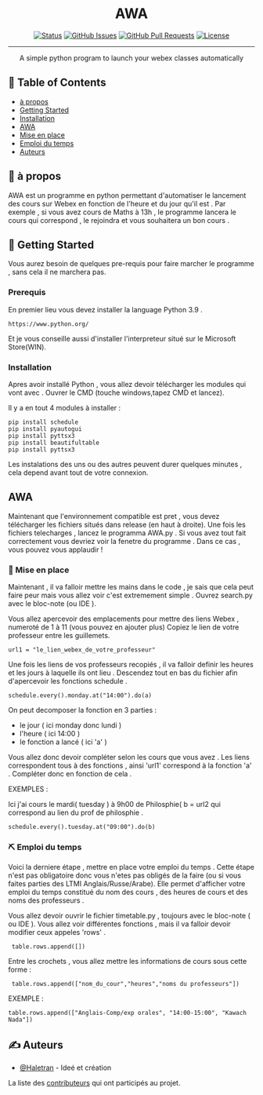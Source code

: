 
<h1 align="center">AWA</h3>

<div align="center">

[![Status](https://img.shields.io/badge/status-active-success.svg)]()
[![GitHub Issues](https://img.shields.io/github/issues/kylelobo/The-Documentation-Compendium.svg)](https://github.com/Haletran/Automate-webex-links/issues)
[![GitHub Pull Requests](https://img.shields.io/github/issues-pr/kylelobo/The-Documentation-Compendium.svg)](https://github.com/Haletran/Automate-webex-links/pulls)
[![License](https://img.shields.io/badge/license-MIT-blue.svg)](/LICENSE)

</div>

---

<p align="center"> A simple python program to launch your webex classes automatically
    <br> 
</p>

## 📝 Table of Contents

- [à propos](#about)
- [Getting Started](#getting_started)
- [Installation](#deployment)
- [AWA](#usage)
- [Mise en place](#config)
- [Emploi du temps ](#table)
- [Auteurs](#authors)

## 🧐 à propos <a name = "about"></a>

AWA est un programme en python permettant d'automatiser le lancement des cours sur Webex en fonction
de l'heure et du jour qu'il est . Par exemple , si vous avez cours de Maths à 13h , le programme lancera
le cours qui correspond , le rejoindra et vous souhaitera un bon cours .

## 🏁 Getting Started <a name = "getting_started"></a>

Vous aurez besoin de quelques pre-requis pour faire marcher le programme , sans cela il ne marchera pas.

### Prerequis

En premier lieu vous devez installer la language Python 3.9 .

```
https://www.python.org/
```

Et je vous conseille aussi d'installer l'interpreteur situé sur le Microsoft Store(WIN).

### Installation

Apres avoir installé Python , vous allez devoir télécharger les modules qui vont avec .
Ouvrer le CMD (touche windows,tapez CMD et lancez).

Il y a en tout 4 modules à installer :

```
pip install schedule
pip install pyautogui
pip install pyttsx3
pip install beautifultable
pip install pyttsx3
```

Les instalations des uns ou des autres peuvent durer quelques minutes , cela depend avant tout de votre connexion.

## AWA <a name = "tests"></a>

Maintenant que l'environnement compatible est pret , vous devez télécharger les fichiers situés dans release (en haut à droite).
Une fois les fichiers telecharges , lancez le programma AWA.py . Si vous avez tout fait correctement vous devriez voir la fenetre
du programme . Dans ce cas , vous pouvez vous applaudir !

### 🔧 Mise en place <a name = "config"></a>

Maintenant , il va falloir mettre les mains dans le code , je sais que cela peut faire peur mais vous allez voir c'est extremement simple .
Ouvrez search.py avec le bloc-note (ou IDE ).

Vous allez apercevoir des emplacements pour mettre des liens Webex , numeroté de 1 à 11 (vous pouvez en ajouter plus)
Copiez le lien de votre professeur entre les guillemets.

```
url1 = "le_lien_webex_de_votre_professeur"
```

Une fois les liens de vos professeurs recopiés , il va falloir definir les heures et les jours à laquelle ils ont lieu .
Descendez tout en bas du fichier afin d'apercevoir les fonctions schedule .

```
schedule.every().monday.at("14:00").do(a)
```

On peut decomposer la fonction en 3 parties :

- le jour ( ici monday donc lundi )
- l'heure ( ici 14:00 )
- le fonction a lancé ( ici 'a' )

Vous allez donc devoir compléter selon les cours que vous avez .
Les liens correspondent tous à des fonctions , ainsi 'url1' correspond à la fonction 'a' . Compléter donc en fonction de cela .

EXEMPLES :

Ici j'ai cours le mardi( tuesday ) à 9h00 de Philosphie( b = url2 qui correspond au lien du prof de philosphie .

```
schedule.every().tuesday.at("09:00").do(b)
```

### ⛏️ Emploi du temps <a name = "table"></a>

Voici la derniere étape , mettre en place votre emploi du temps . Cette étape n'est pas obligatoire donc vous n'etes pas obligés
de la faire (ou si vous faites parties des LTMI Anglais/Russe/Arabe). Elle permet d'afficher votre emploi du temps constitué du nom des cours , des heures de cours et des noms des professeurs . 

Vous allez devoir ouvrir le fichier timetable.py , toujours avec le bloc-note ( ou IDE ).
Vous allez voir différentes fonctions , mais il va falloir devoir modifier ceux appeles 'rows' .

```
 table.rows.append([])
```

Entre les crochets , vous allez mettre les informations de cours sous cette forme :

```
 table.rows.append(["nom_du_cour","heures","noms du professeurs"])
```

EXEMPLE :

```
table.rows.append(["Anglais-Comp/exp orales", "14:00-15:00", "Kawach Nada"])
```

## ✍️ Auteurs <a name = "authors"></a>

- [@Haletran](https://github.com/Haletran) - Ideé et création

La liste des [contributeurs](https://github.com/Haletran/Automate-webex-links/graphs/contributors) qui ont participés au projet.
